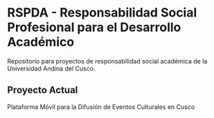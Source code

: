 # RSPDA - Responsabilidad Social Profesional para el Desarrollo Académico

Repositorio para proyectos de responsabilidad social académica de la Universidad Andina del Cusco.

## Proyecto Actual
Plataforma Móvil para la Difusión de Eventos Culturales en Cusco
